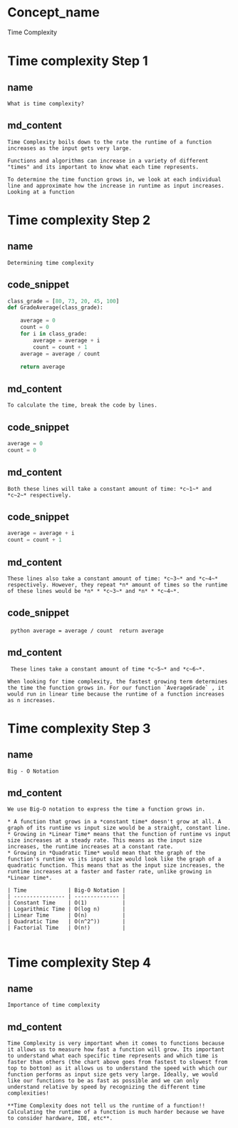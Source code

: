 
# Concept_name

Time Complexity

# Time complexity Step 1 

## name
```
What is time complexity?
```

## md_content 

```
Time Complexity boils down to the rate the runtime of a function increases as the input gets very large. 

Functions and algorithms can increase in a variety of different "times" and its important to know what each time represents. 

To determine the time function grows in, we look at each individual line and approximate how the increase in runtime as input increases. Looking at a function
```

# Time complexity Step 2

## name
```
Determining time complexity 
```

## code_snippet 

``` python
class_grade = [80, 73, 20, 45, 100]
def GradeAverage(class_grade):

    average = 0
    count = 0
    for i in class_grade:
        average = average + i
        count = count + 1
    average = average / count

    return average

```

## md_content 

```
To calculate the time, break the code by lines.

```
## code_snippet 
```python
average = 0     
count = 0
```

## md_content 

```
Both these lines will take a constant amount of time: *c~1~* and *c~2~* respectively. 
```

## code_snippet 
```python
average = average + i
count = count + 1
```

## md_content 

```
These lines also take a constant amount of time: *c~3~* and *c~4~* respectively. However, they repeat *n* amount of times so the runtime of these lines would be *n* * *c~3~* and *n* * *c~4~*. 
```

## code_snippet 
​``` python
average = average / count 
return average
​```

## md_content 

```
 These lines take a constant amount of time *c~5~* and *c~6~*. 

When looking for time complexity, the fastest growing term determines the time the function grows in. For our function `AverageGrade` , it would run in linear time because the runtime of a function increases as n increases. 
```

# Time complexity Step 3 

## name 
```
Big - O Notation
```

## md_content 

```
We use Big-O notation to express the time a function grows in. 

* A function that grows in a *constant time* doesn't grow at all. A graph of its runtime vs input size would be a straight, constant line. 
* Growing in *Linear Time* means that the function of runtime vs input size increases at a steady rate. This means as the input size increases, the runtime increases at a constant rate. 
* Growing in *Quadratic Time* would mean that the graph of the function's runtime vs its input size would look like the graph of a quadratic function. This means that as the input size increases, the runtime increases at a faster and faster rate, unlike growing in *Linear time*.

| Time             | Big-O Notation |
| ---------------- | -------------- |
| Constant Time    | O(1)           |
| Logarithmic Time | O(log n)       |
| Linear Time      | O(n)           |
| Quadratic Time   | O(n^2^))       |
| Factorial Time   | O(n!)          |


```

# Time complexity Step 4

## name
```
Importance of time complexity 
```

## md_content  

```
Time Complexity is very important when it comes to functions because it allows us to measure how fast a function will grow. Its important to understand what each specific time represents and which time is faster than others (the chart above goes from fastest to slowest from top to bottom) as it allows us to understand the speed with which our function performs as input size gets very large. Ideally, we would like our functions to be as fast as possible and we can only understand relative by speed by recognizing the different time complexities!

**Time Complexity does not tell us the runtime of a function!! Calculating the runtime of a function is much harder because we have to consider hardware, IDE, etc**.
```
